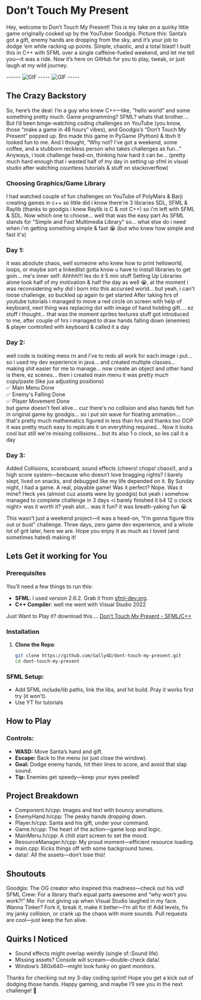 # Don’t Touch My Present

Hey, welcome to Don’t Touch My Present! This is my take on a quirky little game originally cooked up by the YouTuber Goodgis. Picture this: Santa’s got a gift, enemy hands are dropping from the sky, and it’s your job to dodge ‘em while racking up points. Simple, chaotic, and a total blast! I built this in C++ with SFML over a single caffeine-fueled weekend, and let me tell you—it was a ride. Now it’s here on GitHub for you to play, tweak, or just laugh at my wild journey.

------ ![GIF](hands%20game%20menu.gif)     -----        ![GIF](hands%20game%20play.gif) -----
## The Crazy Backstory
So, here’s the deal: I’m a guy who knew C++—like, “hello world” and some something pretty much. Game programming? SFML? whats that brother.... But I’d been binge-watching coding challenges on YouTube (you know, those “make a game in 48 hours” vibes), and Goodgis’s “Don’t Touch My Present” popped up. Bro made this game in PyGame (Python) & tbvh It looked fun to me. And I thought, “Why not? I’ve got a weekend, some coffee, and a stubborn reckless person who takes challenges as fun..." Anyways, i took challenge head-on, thinking how hard it can be... (pretty much hard enough that i wasted half of my day in setting up sfml in visual studio after watching countless tutorials & stuff on stackoverflow)

### Choosing Graphics/Game Library
I had watched couple of fun challenges on YouTube of PolyMars & Barji creating games in c++ so little did i know there're 3 libraries SDL, SFML & Raylib (thanks to goodgis i knew Raylib is C & not C++) so i'm left with SFML & SDL. Now which one to choose... well that was the easy part
As SFML stands for "Simple and Fast Multimedia Library" so... what else do i need when i'm getting something simple & fast 😭 (but who knew how simple and fast it's)

### Day 1: 
it was absolute chaos, well someone who knew how to print helloworld, loops, or maybe sort a linkedlist gotta know u have to install libraries to get goin... 
me's inner self: Ahhhh!!! les do it 5 min stuff
Setting Up Libraries alone took half of my motivation & half the day as well 😭, at the moment i was reconsidering why did i born into this accursed world... but yeah, i can't loose challenge, so buckled up again to get started
After taking hrs of youtube tutorials i managed to move a red circle on screen with help of keyboard, next thing was replacing dot with image of hand holding gift.... ez stuff i thought... that was the moment sprites textures stuff got introduced to me, after couple of hrs i managed to draw hands falling down (enemies) & player controlled with keyboard & called it a day

### Day 2: 
well code is looking mess rn and I've to redo all work for each image i put... so i used my dev experience in java... and created multiple classes... making shit easier for me to manage... now create an object and other hand is there, ez scenes... then i created main menu it was pretty much copy/paste (like jus adjusting positions) <br>
✅ Main Menu Done <br>
✅ Enemy's Falling Done <br>
✅ Player Movement Done <br>
 but game doesn't feel alive... cuz there's no collision and also hands felt fun in original game by goodgis... so i put sin wave for floating animation... that's pretty much mathematics figured in less than hrs and thanks too OOP it was pretty much easy to replicate it on everything required...
Now it looks cool but still we're missing collisions... but its also 1 o clock, so les call it a day

### Day 3:

Added Collisions, scoreboard, sound effects (cheers! chops! chaos!), and a high score system—because who doesn’t love bragging rights? I barely slept, lived on snacks, and debugged like my life depended on it. By Sunday night, I had a game. A real, playable game! Was it perfect? Nope. Was it mine? Heck yes (almost cuz assets were by goodgis) but yeah i somehow managed to complete challenge in 3 days <i barely finished it b4 12 o clock night>
was it worth it? yeah alot...
was it fun? it was breath-yaking fun 😭

This wasn’t just a weekend project—it was a head-on, “I’m gonna figure this out or bust” challenge. Three days, zero game dev experience, and a whole lot of grit later, here we are. Hope you enjoy it as much as I loved (and sometimes hated) making it!


## Lets Get it working for You

### Prerequisites

You’ll need a few things to run this:
- **SFML**: I used version 2.6.2. Grab it from [sfml-dev.org](https://www.sfml-dev.org/).
- **C++ Compiler**: well me went with Visual Studio 2022

Just Want to Play it? download this.... [Don't Touch My Present - SFML/C++](https://drive.google.com/file/d/18l7sG139CC4g9HB6QAbVFnbP7Ynu_k2J/view?usp=sharing)

### Installation

1. **Clone the Repo**:
   ```bash
   git clone https://github.com/Sally4D/dont-touch-my-present.git
   cd dont-touch-my-present
### SFML Setup:
-  Add SFML include/lib paths, link the libs, and hit build. Pray it works first try (it won’t).
-  Use YT for tutorials

## How to Play
### Controls:
-  **WASD:** Move Santa’s hand and gift.
-  **Escape:** Back to the menu (or just close the window).
-  **Goal:** Dodge enemy hands, hit their lines to score, and avoid that slap sound.
-  **Tip:** Enemies get speedy—keep your eyes peeled!

## Project Breakdown
-  Component.h/cpp: Images and text with bouncy animations.
-  EnemyHand.h/cpp: The pesky hands dropping down.
-  Player.h/cpp: Santa and his gift, under your command.
-  Game.h/cpp: The heart of the action—game loop and logic.
-  MainMenu.h/cpp: A chill start screen to set the mood.
-  ResourceManager.h/cpp: My proud moment—efficient resource loading.
-  main.cpp: Kicks things off with some background tunes.
-  data/: All the assets—don’t lose this!

## Shoutouts
Goodgis: The OG creator who inspired this madness—check out his vid!
SFML Crew: For a library that’s equal parts awesome and “why won’t you work?!”
Me: For not giving up when Visual Studio laughed in my face.
Wanna Tinker?
Fork it, break it, make it better—I’m all for it! Add levels, fix my janky collision, or crank up the chaos with more sounds. Pull requests are cool—just keep the fun alive.

## Quirks I Noticed
-  Sound effects might overlap weirdly (single sf::Sound life).
-  Missing assets? Console will scream—double-check data/.
-  Window’s 360x640—might look funky on giant monitors.

Thanks for checking out my 3-day coding sprint! Hope you get a kick out of dodging those hands. Happy gaming, and maybe I’ll see you in the next challenge! 🎁
